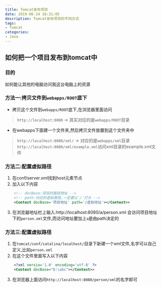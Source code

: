 ```yaml
---
title: Tomcat发布项目
date: 2019-06-24 16:31:05
description: Tomcat发布项目的不同方式
tags:
- Tomcat
categories:
- Java
---
```

##  如何把一个项目发布到tomcat中
### 目的
如何能让其他的电脑访问我这台电脑上的资源
### 方法一:拷贝文件到`webapps/ROOT`底下
+   拷贝这个文件到`webapps/ROOT`底下,在浏览器里面访问
>   `http://localhost:8080` -> 其实对应的是`webapps/ROOT`目录
+   在webapps下面建一个文件夹,然后拷贝文件放置到这个文件夹中
>   `http://localhost:8080/xml/` -> 对应的是`webapps/xml`目录
>   `http://localhost:8080/xml/example.xml`访问xml目录的example.xml文件

### 方法二:配置虚拟路径
1.  在conf/server.xml找到host元素节点
2.  加入以下内容
```xml
    <!-- docBase:项目的路径地址 -->
    <!-- path:对应的虚拟路径,一定要以`/`打头 -->
    <Context docBase='项目地址' path='/虚拟地址'></Context>>

```
3.  在浏览器地址栏上输入:http://localhost:8080/a/person.xml
会访问项目地址下的`person.xml`文件,而访问地址要加上`a`是由path决定的

### 方法三:配置虚拟路径
1.  在`tomcat/conf/catalina/localhost/`目录下新建一个xml文件,名字可以自己定义,比如`person.xml`
2.  在这个文件里面写入以下内容
```xml
    <?xml versio='1.0' encoding='utf-8' ?>
    <Context docBase="D:\abc"></Context>>
```
3.  在浏览器上面访问`http://localhost:8080/person/xml`的名字即可
